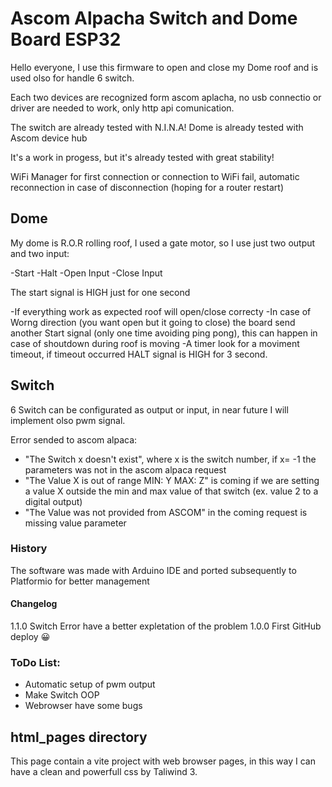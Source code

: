 # Ascom Alpacha Switch and Dome Board ESP32


Hello everyone, I use this firmware to open and close my Dome roof and is used olso for handle 6 switch.

Each two devices are recognized form ascom aplacha, no usb connectio or driver are needed to work, only http api comunication.

The switch are already tested with N.I.N.A!
Dome is already tested with Ascom device hub

It's a work in progess, but it's already tested with great stability!

WiFi Manager for first connection or connection to WiFi fail, automatic reconnection in case of disconnection (hoping for a router restart)

## Dome

My dome is R.O.R rolling roof, I used a gate motor, so I use just two output and two input:

-Start
-Halt
-Open Input
-Close Input

The start signal is HIGH just for one second

-If everything work as expected roof will open/close correcty
-In case of Worng direction (you want open but it going to close) the board send another Start signal (only one time avoiding ping pong), this can happen in case of shoutdown during roof is moving
-A timer look for a moviment timeout, if timeout occurred HALT signal is HIGH for 3 second.

## Switch

6 Switch can be configurated as output or input, in near future I will implement olso pwm signal.

Error sended to ascom alpaca:

- "The Switch x doesn't exist", where x is the switch number, if x= -1 the parameters was not in the ascom alpaca request
- "The Value X is out of range MIN: Y MAX: Z" is coming if we are setting a value X outside the min and max value of that switch (ex. value 2 to a digital output)
- "The Value was not provided from ASCOM" in the coming request is missing value parameter

### History
The software was made with Arduino IDE and ported subsequently to Platformio for better management

#### Changelog

1.1.0 Switch Error have a better expletation of the problem
1.0.0 First GitHub deploy :grinning:


### ToDo List:

- Automatic setup of pwm output
- Make Switch OOP
- Webrowser have some bugs



## html_pages directory

This page contain a vite project with web browser pages, in this way I can have a clean and powerfull css by Taliwind 3.
